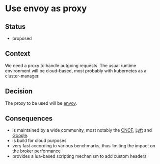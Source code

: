 # Use envoy as proxy

## Status

- proposed

## Context

We need a proxy to handle outgoing requests. The usual runtime environment will be cloud-based, most probably with kubernetes as a cluster-manager.

## Decision

The proxy to be used will be [envoy](https://www.envoyproxy.io/).

## Consequences

- is maintained by a wide community, most notably the [CNCF](https://www.cncf.io/),  [Lyft](https://www.lyft.com/) and [Google](https://www.google.com/).
- is build for cloud purposes
- very fast according to various benchmarks, thus limiting the impact on the broker performance
- provides a lua-based scripting mechanism to add custom headers